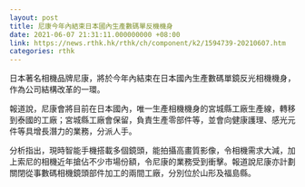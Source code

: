```yaml
---
layout: post
title: 尼康今年內結束日本國內生產數碼單反機機身
date: 2021-06-07 21:31:11.000000000 +08:00
link: https://news.rthk.hk/rthk/ch/component/k2/1594739-20210607.htm
categories: rthk
---
```


日本著名相機品牌尼康，將於今年內結束在日本國內生產數碼單鏡反光相機機身，作為公司結構改革的一環。

報道說，尼康會將目前在日本國內，唯一生產相機機身的宮城縣工廠生產線，轉移到泰國的工廠；宮城縣工廠會保留，負責生產零部件等，並會向健康護理、感光元件等具增長潛力的業務，分派人手。

分析指出，現時智能手機搭載多個鏡頭，能拍攝高畫質影像，令相機需求大減，加上索尼的相機近年搶佔不少市場份額，令尼康的業務受到衝擊。報道說尼康亦計劃關閉從事數碼相機鏡頭部件加工的兩間工廠，分別位於山形及福島縣。
